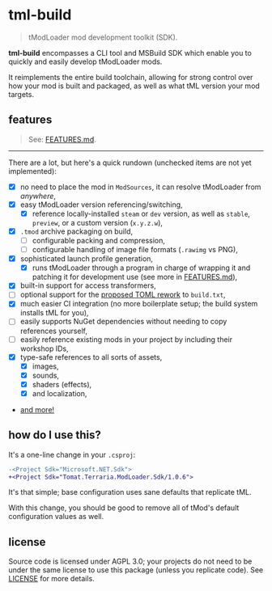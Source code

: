 # tml-build

> tModLoader mod development toolkit (SDK).
 
**tml-build** encompasses a CLI tool and MSBuild SDK which enable you to quickly and easily develop tModLoader mods.

It reimplements the entire build toolchain, allowing for strong control over how your mod is built and packaged, as well as what tML version your mod targets.

## features

> See: [FEATURES.md](FEATURES.md).

---

There are a lot, but here's a quick rundown (unchecked items are not yet implemented):

- [x] no need to place the mod in `ModSources`, it can resolve tModLoader from *anywhere*,
- [x] easy tModLoader version referencing/switching,
  - [x] reference locally-installed `steam` or `dev` version, as well as `stable`, `preview`, or a custom version (`x.y.z.w`),
- [x] `.tmod` archive packaging on build,
  - [ ] configurable packing and compression,
  - [ ] configurable handling of image file formats (`.rawimg` vs PNG),
- [x] sophisticated launch profile generation,
  - [x] runs tModLoader through a program in charge of wrapping it and patching it for development use (see more in [FEATURES.md](FEATURES.md)),
- [x] built-in support for access transformers,
- [ ] optional support for the [proposed TOML rework](https://github.com/tModLoader/tModLoader/issues/4170) to `build.txt`,
- [x] much easier CI integration (no more boilerplate setup; the build system installs tML for you),
- [ ] easily supports NuGet dependencies without needing to copy references yourself,
- [ ] easily reference existing mods in your project by including their workshop IDs,
- [x] type-safe references to all sorts of assets,
  - [x] images,
  - [x] sounds,
  - [x] shaders (effects),
  - [x] and localization,
- [and more!](FEATURES.md)

## how do I use this?

It's a one-line change in your `.csproj`:

```diff
-<Project Sdk="Microsoft.NET.Sdk">
+<Project Sdk="Tomat.Terraria.ModLoader.Sdk/1.0.6">
```

It's that simple; base configuration uses sane defaults that replicate tML.

With this change, you should be good to remove all of tMod's default configuration values as well.

## license

Source code is licensed under AGPL 3.0; your projects do not need to be under the same license to use this package (unless you replicate code). See [LICENSE](LICENSE) for more details.
